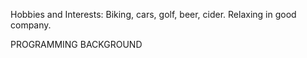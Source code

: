 Hobbies and Interests:	Biking, cars, golf, beer, cider.  Relaxing in good company.


PROGRAMMING BACKGROUND
